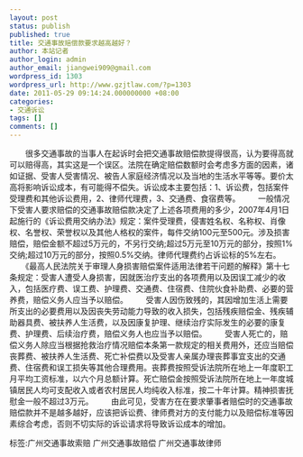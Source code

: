 ```yaml
---
layout: post
status: publish
published: true
title: 交通事故赔偿款要求越高越好？
author: 本站记者
author_login: admin
author_email: jiangwei909@gmail.com
wordpress_id: 1303
wordpress_url: http://www.gzjtlaw.com/?p=1303
date: 2011-05-29 09:14:24.000000000 +08:00
categories:
- 交通诉讼
tags: []
comments: []
---
```

　　很多交通事故的当事人在起诉时会把交通事故赔偿款提得很高，认为要得高就可以赔得高，其实这是一个误区。法院在确定赔偿数额时会考虑多方面的因素，诸如证据、受害人受害情况、被告人家庭经济情况以及当地的生活水平等等。要价太高将影响诉讼成本，有可能得不偿失。诉讼成本主要包括：1、诉讼费，包括案件受理费和其他诉讼费用，2、律师代理费，3、交通费、食宿费等。　　一般情况下受害人要求赔偿的交通事故赔偿款决定了上述各项费用的多少，2007年4月1日起施行的《诉讼费用交纳办法》规定：案件受理费，侵害姓名权、名称权、肖像权、名誉权、荣誉权以及其他人格权的案件，每件交纳100元至500元。涉及损害赔偿，赔偿金额不超过5万元的，不另行交纳;超过5万元至10万元的部分，按照1%交纳;超过10万元的部分，按照0.5%交纳。律师代理费约占诉讼标的5%左右。　　《最高人民法院关于审理人身损害赔偿案件适用法律若干问题的解释》第十七条规定：受害人遭受人身损害，因就医治疗支出的各项费用以及因误工减少的收入，包括医疗费、误工费、护理费、交通费、住宿费、住院伙食补助费、必要的营养费，赔偿义务人应当予以赔偿。　　受害人因伤致残的，其因增加生活上需要所支出的必要费用以及因丧失劳动能力导致的收入损失，包括残疾赔偿金、残疾辅助器具费、被扶养人生活费，以及因康复护理、继续治疗实际发生的必要的康复费、护理费、后续治疗费，赔偿义务人也应当予以赔偿。　　受害人死亡的，赔偿义务人除应当根据抢救治疗情况赔偿本条第一款规定的相关费用外，还应当赔偿丧葬费、被扶养人生活费、死亡补偿费以及受害人亲属办理丧葬事宜支出的交通费、住宿费和误工损失等其他合理费用。丧葬费按照受诉法院所在地上一年度职工月平均工资标准，以六个月总额计算。死亡赔偿金按照受诉法院所在地上一年度城镇居民人均可支配收入或者农村居民人均纯收入标准，按二十年计算。精神损害抚慰金一般不超过3万元。　　由此可见，受害方在在要求肇事者赔偿时的交通事故赔偿款并不是越多越好，应该把诉讼费、律师费对方的支付能力以及赔偿标准等因素综合考虑，否则不切实际的诉讼请求将导致诉讼成本的增加。标签:广州交通事故索赔 广州交通事故赔偿 广州交通事故律师

